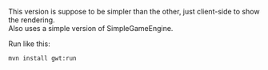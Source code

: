 This version is suppose to be simpler than the other, just client-side to show the rendering.  
Also uses a simple version of SimpleGameEngine.

Run like this:

    mvn install gwt:run

